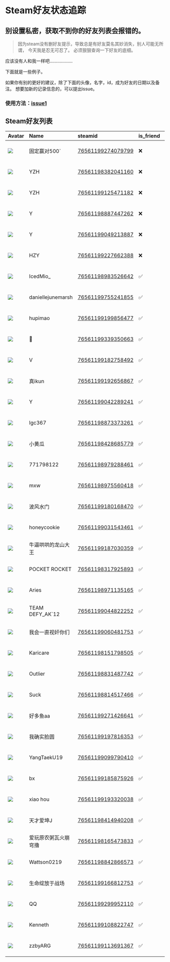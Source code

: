 # Steam好友状态追踪
## 别设置私密，获取不到你的好友列表会报错的。

> 因为steam没有删好友提示，导致总是有好友莫名其妙消失，别人可能无所谓，
> 今天我是忍无可忍了。 必须狠狠查询一下好友的底细。

应该没有人和我一样吧………………

下面就是一些例子。

如果你有别的更好的建议，除了下面的头像，名字，id，成为好友的日期以及备注。 想要加新的记录信息的，可以提出issue。

### 使用方法：[issue1](https://github.com/systemannounce/SteamFriends/issues/1)


## Steam好友列表
| Avatar                                                                            | Name              | steamid                                                                     | is_friend   | BFD                 | removed_time        | Remark   |
|:----------------------------------------------------------------------------------|:------------------|:----------------------------------------------------------------------------|:------------|:--------------------|:--------------------|:---------|
| ![](https://avatars.steamstatic.com/98df7f19e274b3eef58786e1ee475347800f6103.jpg) | 固定赢对500`          | [76561199274079799](https://steamcommunity.com/profiles/76561199274079799/) | ❌           | 2025-04-24 11:47:41 | 2025-05-19 08:57:18 |          |
| ![](https://avatars.steamstatic.com/ee16b58c180bb4a76d7e63cb0a5770c98fc8566c.jpg) | YZH               | [76561198382041160](https://steamcommunity.com/profiles/76561198382041160/) | ❌           | 2025-01-21 01:56:27 | 2025-03-12 08:48:47 |          |
| ![](https://avatars.steamstatic.com/95d5b7627531e580ef051cd35d9f4290eea9dde5.jpg) | YZH               | [76561199125471182](https://steamcommunity.com/profiles/76561199125471182/) | ❌           | 2025-02-21 11:29:15 | 2025-02-26 08:47:26 |          |
| ![](https://avatars.steamstatic.com/20a5fe21aac3619dfd6a87e501cb1320148040d2.jpg) | Y                 | [76561198887447262](https://steamcommunity.com/profiles/76561198887447262/) | ❌           | 2025-01-17 07:56:52 | 2025-01-27 08:46:26 |          |
| ![](https://avatars.steamstatic.com/7fb4b4481a7f5648f7e6830ae070c1eda16b14d4.jpg) | Y                 | [76561199049213887](https://steamcommunity.com/profiles/76561199049213887/) | ❌           | 2024-12-23 11:37:01 | 2025-01-05 10:59:13 |          |
| ![](https://avatars.steamstatic.com/60b8aeb40554238432d3447b4a67b68c7bab136e.jpg) | HZY               | [76561199227662388](https://steamcommunity.com/profiles/76561199227662388/) | ❌           | 2024-10-08 14:55:03 | 2024-12-25 10:40:11 |          |
| ![](https://avatars.steamstatic.com/a46f51942ddb69648de738f824372f53e81615d3.jpg) | IcedMio_          | [76561198983526642](https://steamcommunity.com/profiles/76561198983526642/) | ✅           | 2022-03-11 01:58:16 |                     |          |
| ![](https://avatars.steamstatic.com/74790bf1d0c40d2aacfd9404f67241376f709caa.jpg) | daniellejunemarsh | [76561199755241855](https://steamcommunity.com/profiles/76561199755241855/) | ✅           | 2024-08-16 04:25:45 |                     |          |
| ![](https://avatars.steamstatic.com/fef49e7fa7e1997310d705b2a6158ff8dc1cdfeb.jpg) | hupimao           | [76561199199856477](https://steamcommunity.com/profiles/76561199199856477/) | ✅           | 2021-12-03 12:09:30 |                     |          |
| ![](https://avatars.steamstatic.com/de6e77ded48b7bd80f0e71d90675f03eca0b53d0.jpg) | 🐓                 | [76561199339350663](https://steamcommunity.com/profiles/76561199339350663/) | ✅           | 2022-09-13 12:12:29 |                     |          |
| ![](https://avatars.steamstatic.com/148ff422f2245ab66abfeabf3f7506861d6b703b.jpg) | V                 | [76561199182758492](https://steamcommunity.com/profiles/76561199182758492/) | ✅           | 2022-01-25 07:20:57 |                     |          |
| ![](https://avatars.steamstatic.com/bcc2b84356ce8b4c8e158c590fc17fb9e60b1bdc.jpg) | 真ikun             | [76561199192656867](https://steamcommunity.com/profiles/76561199192656867/) | ✅           | 2022-03-04 14:59:33 |                     |          |
| ![](https://avatars.steamstatic.com/702e4c39210508a365050fb637dce5a5f9b93c21.jpg) | Y                 | [76561199042289241](https://steamcommunity.com/profiles/76561199042289241/) | ✅           | 2025-01-03 14:24:00 |                     |          |
| ![](https://avatars.steamstatic.com/6889e542266ff1eca9c32d7f405a723a0e19f756.jpg) | lgc367            | [76561198873373261](https://steamcommunity.com/profiles/76561198873373261/) | ✅           | 2023-09-02 14:05:35 |                     |          |
| ![](https://avatars.steamstatic.com/2201b1de3a95a1ced9adc1555f8a0e725dc1841c.jpg) | 小黄瓜               | [76561198428685779](https://steamcommunity.com/profiles/76561198428685779/) | ✅           | 2022-03-04 12:40:28 |                     |          |
| ![](https://avatars.steamstatic.com/8f6916be3dcc60a0c3e9391276bce389a138b83a.jpg) | 771798122         | [76561198979288461](https://steamcommunity.com/profiles/76561198979288461/) | ✅           | 2024-03-20 10:53:53 |                     |          |
| ![](https://avatars.steamstatic.com/fef49e7fa7e1997310d705b2a6158ff8dc1cdfeb.jpg) | mxw               | [76561198975560418](https://steamcommunity.com/profiles/76561198975560418/) | ✅           | 2021-01-15 04:10:47 |                     |          |
| ![](https://avatars.steamstatic.com/faa5761c000d6499b33ca35724080a7a2ca08c3f.jpg) | 波风水门              | [76561199180168470](https://steamcommunity.com/profiles/76561199180168470/) | ✅           | 2021-12-03 02:25:19 |                     |          |
| ![](https://avatars.steamstatic.com/df2848e5ecf9643b0437419080f0e4a794fddb68.jpg) | honeycookie       | [76561199031543461](https://steamcommunity.com/profiles/76561199031543461/) | ✅           | 2021-01-30 02:59:07 |                     |          |
| ![](https://avatars.steamstatic.com/f12b981b9d487056a1e69d204ddd85a137d51400.jpg) | 牛逼哄哄的龙山大王         | [76561199187030359](https://steamcommunity.com/profiles/76561199187030359/) | ✅           | 2024-02-12 12:04:27 |                     |          |
| ![](https://avatars.steamstatic.com/599f59b1d58e5ff224dbb2f0cddd807bab30db51.jpg) | POCKET ROCKET     | [76561198317925893](https://steamcommunity.com/profiles/76561198317925893/) | ✅           | 2023-10-30 09:29:56 |                     |          |
| ![](https://avatars.steamstatic.com/f61a1c2e9ee05236d6cbc89add14976eb05b6cd9.jpg) | Aries             | [76561198971135165](https://steamcommunity.com/profiles/76561198971135165/) | ✅           | 2021-01-28 08:36:51 |                     |          |
| ![](https://avatars.steamstatic.com/9271eb298d73dd05657bb4a5f8f80facda490940.jpg) | TEAM DEFY_AK`12   | [76561199044822252](https://steamcommunity.com/profiles/76561199044822252/) | ✅           | 2021-09-03 00:40:57 |                     |          |
| ![](https://avatars.steamstatic.com/343dab39597de5d25d02eab2b2fe48d8dde6ae0e.jpg) | 我会一直视奸你们          | [76561199060481753](https://steamcommunity.com/profiles/76561199060481753/) | ✅           | 2024-09-12 12:35:36 |                     |          |
| ![](https://avatars.steamstatic.com/f2eca8d585fdc2d0d5e7abd8c22437506a89642c.jpg) | Karicare          | [76561198151798505](https://steamcommunity.com/profiles/76561198151798505/) | ✅           | 2024-09-24 10:14:42 |                     |          |
| ![](https://avatars.steamstatic.com/49a7d83d735d164cb4bf1bcab7dbc5580207bd47.jpg) | Outlier           | [76561198831487742](https://steamcommunity.com/profiles/76561198831487742/) | ✅           | 2021-08-08 01:41:08 |                     |          |
| ![](https://avatars.steamstatic.com/1c0b5c37a442a2d39f32902ec42f2e26ba6a142e.jpg) | Suck              | [76561198814517466](https://steamcommunity.com/profiles/76561198814517466/) | ✅           | 2021-01-06 10:59:08 |                     |          |
| ![](https://avatars.steamstatic.com/7050a3a95677bc3331e0780587160d8bb733cbaa.jpg) | 好多鱼aa             | [76561199271426641](https://steamcommunity.com/profiles/76561199271426641/) | ✅           | 2022-05-29 12:27:23 |                     |          |
| ![](https://avatars.steamstatic.com/a98a7140385fe9c7b2b345dd1a9e56d95cd555e7.jpg) | 我确实脸圆             | [76561199197816353](https://steamcommunity.com/profiles/76561199197816353/) | ✅           | 2022-07-16 07:53:29 |                     |          |
| ![](https://avatars.steamstatic.com/42c474bd525a351c64ac490f1bee34773fdb7421.jpg) | YangTaekU19       | [76561199099790410](https://steamcommunity.com/profiles/76561199099790410/) | ✅           | 2021-10-08 14:17:13 |                     |          |
| ![](https://avatars.steamstatic.com/a64e6c7e30830745446cfba424c5d806dfb83b04.jpg) | bx                | [76561199185875926](https://steamcommunity.com/profiles/76561199185875926/) | ✅           | 2022-02-02 12:09:58 |                     |          |
| ![](https://avatars.steamstatic.com/fef49e7fa7e1997310d705b2a6158ff8dc1cdfeb.jpg) | xiao hou          | [76561199193320038](https://steamcommunity.com/profiles/76561199193320038/) | ✅           | 2022-06-07 09:03:11 |                     |          |
| ![](https://avatars.steamstatic.com/f0d8398e37f6ae20552d7a8de2df88be11dbecdc.jpg) | 天才爱坤J             | [76561198414940208](https://steamcommunity.com/profiles/76561198414940208/) | ✅           | 2025-01-08 10:16:22 |                     |          |
| ![](https://avatars.steamstatic.com/59a8661a1c24c52653aca56f97410f2e0e3fc161.jpg) | 爱玩原农粥瓦火崩穹撸        | [76561198165473833](https://steamcommunity.com/profiles/76561198165473833/) | ✅           | 2025-04-28 13:44:58 |                     |          |
| ![](https://avatars.steamstatic.com/da0c2235b63b5ad6ab9e18c1a15bcf182f9a018f.jpg) | Wattson0219       | [76561198842866573](https://steamcommunity.com/profiles/76561198842866573/) | ✅           | 2021-09-08 05:58:36 |                     |          |
| ![](https://avatars.steamstatic.com/154b2fcec761407cf5d012650357741cdb36a69e.jpg) | 生命绽放于战场           | [76561199166812753](https://steamcommunity.com/profiles/76561199166812753/) | ✅           | 2023-08-29 08:20:44 |                     |          |
| ![](https://avatars.steamstatic.com/ec836e18d52d5ed74c012449e46c6aabbd7e6fdc.jpg) | QQ                | [76561199299952110](https://steamcommunity.com/profiles/76561199299952110/) | ✅           | 2024-04-04 08:41:52 |                     |          |
| ![](https://avatars.steamstatic.com/3654d7520a7004a8910c9d4b5ed2a7e66d06d4c9.jpg) | Kenneth           | [76561199108822747](https://steamcommunity.com/profiles/76561199108822747/) | ✅           | 2022-03-03 13:37:30 |                     |          |
| ![](https://avatars.steamstatic.com/fef49e7fa7e1997310d705b2a6158ff8dc1cdfeb.jpg) | zzbyARG           | [76561199113691367](https://steamcommunity.com/profiles/76561199113691367/) | ✅           | 2025-04-28 14:18:37 |                     |          |